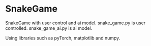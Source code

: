 # SnakeGame

SnakeGame with user control and ai model. 
snake_game.py is user controlled.
snake_game_ai.py is ai model. 

Using libraries such as pyTorch, matplotlib and numpy. 
